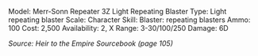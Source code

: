 Model: Merr-Sonn Repeater 3Z Light Repeating Blaster
Type: Light repeating blaster
Scale: Character
Skill: Blaster: repeating blasters
Ammo: 100
Cost: 2,500
Availability: 2, X
Range: 3-30/100/250
Damage: 6D

*Source: Heir to the Empire Sourcebook (page 105)*